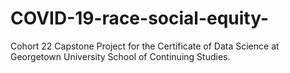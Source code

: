 # COVID-19-race-social-equity-
Cohort 22 Capstone Project for the Certificate of Data Science at Georgetown University School of Continuing Studies.
